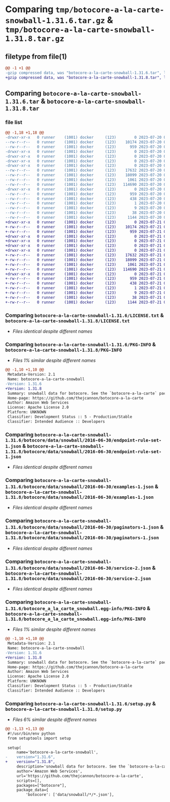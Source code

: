 # Comparing `tmp/botocore-a-la-carte-snowball-1.31.6.tar.gz` & `tmp/botocore-a-la-carte-snowball-1.31.8.tar.gz`

## filetype from file(1)

```diff
@@ -1 +1 @@
-gzip compressed data, was "botocore-a-la-carte-snowball-1.31.6.tar", last modified: Thu Jul 20 01:20:39 2023, max compression
+gzip compressed data, was "botocore-a-la-carte-snowball-1.31.8.tar", last modified: Fri Jul 21 01:21:49 2023, max compression
```

## Comparing `botocore-a-la-carte-snowball-1.31.6.tar` & `botocore-a-la-carte-snowball-1.31.8.tar`

### file list

```diff
@@ -1,18 +1,18 @@
-drwxr-xr-x   0 runner    (1001) docker     (123)        0 2023-07-20 01:20:39.554871 botocore-a-la-carte-snowball-1.31.6/
--rw-r--r--   0 runner    (1001) docker     (123)    10174 2023-07-20 01:20:39.000000 botocore-a-la-carte-snowball-1.31.6/LICENSE.txt
--rw-r--r--   0 runner    (1001) docker     (123)      959 2023-07-20 01:20:39.554871 botocore-a-la-carte-snowball-1.31.6/PKG-INFO
-drwxr-xr-x   0 runner    (1001) docker     (123)        0 2023-07-20 01:20:39.550871 botocore-a-la-carte-snowball-1.31.6/botocore/
-drwxr-xr-x   0 runner    (1001) docker     (123)        0 2023-07-20 01:20:39.550871 botocore-a-la-carte-snowball-1.31.6/botocore/data/
-drwxr-xr-x   0 runner    (1001) docker     (123)        0 2023-07-20 01:20:39.550871 botocore-a-la-carte-snowball-1.31.6/botocore/data/snowball/
-drwxr-xr-x   0 runner    (1001) docker     (123)        0 2023-07-20 01:20:39.554871 botocore-a-la-carte-snowball-1.31.6/botocore/data/snowball/2016-06-30/
--rw-r--r--   0 runner    (1001) docker     (123)    17632 2023-07-20 01:19:55.000000 botocore-a-la-carte-snowball-1.31.6/botocore/data/snowball/2016-06-30/endpoint-rule-set-1.json
--rw-r--r--   0 runner    (1001) docker     (123)    18099 2023-07-20 01:19:55.000000 botocore-a-la-carte-snowball-1.31.6/botocore/data/snowball/2016-06-30/examples-1.json
--rw-r--r--   0 runner    (1001) docker     (123)     1061 2023-07-20 01:19:55.000000 botocore-a-la-carte-snowball-1.31.6/botocore/data/snowball/2016-06-30/paginators-1.json
--rw-r--r--   0 runner    (1001) docker     (123)   114690 2023-07-20 01:19:55.000000 botocore-a-la-carte-snowball-1.31.6/botocore/data/snowball/2016-06-30/service-2.json
-drwxr-xr-x   0 runner    (1001) docker     (123)        0 2023-07-20 01:20:39.554871 botocore-a-la-carte-snowball-1.31.6/botocore_a_la_carte_snowball.egg-info/
--rw-r--r--   0 runner    (1001) docker     (123)      959 2023-07-20 01:20:39.000000 botocore-a-la-carte-snowball-1.31.6/botocore_a_la_carte_snowball.egg-info/PKG-INFO
--rw-r--r--   0 runner    (1001) docker     (123)      438 2023-07-20 01:20:39.000000 botocore-a-la-carte-snowball-1.31.6/botocore_a_la_carte_snowball.egg-info/SOURCES.txt
--rw-r--r--   0 runner    (1001) docker     (123)        1 2023-07-20 01:20:39.000000 botocore-a-la-carte-snowball-1.31.6/botocore_a_la_carte_snowball.egg-info/dependency_links.txt
--rw-r--r--   0 runner    (1001) docker     (123)        9 2023-07-20 01:20:39.000000 botocore-a-la-carte-snowball-1.31.6/botocore_a_la_carte_snowball.egg-info/top_level.txt
--rw-r--r--   0 runner    (1001) docker     (123)       38 2023-07-20 01:20:39.554871 botocore-a-la-carte-snowball-1.31.6/setup.cfg
--rw-r--r--   0 runner    (1001) docker     (123)     1144 2023-07-20 01:20:39.000000 botocore-a-la-carte-snowball-1.31.6/setup.py
+drwxr-xr-x   0 runner    (1001) docker     (123)        0 2023-07-21 01:21:49.715453 botocore-a-la-carte-snowball-1.31.8/
+-rw-r--r--   0 runner    (1001) docker     (123)    10174 2023-07-21 01:21:49.000000 botocore-a-la-carte-snowball-1.31.8/LICENSE.txt
+-rw-r--r--   0 runner    (1001) docker     (123)      959 2023-07-21 01:21:49.711453 botocore-a-la-carte-snowball-1.31.8/PKG-INFO
+drwxr-xr-x   0 runner    (1001) docker     (123)        0 2023-07-21 01:21:49.711453 botocore-a-la-carte-snowball-1.31.8/botocore/
+drwxr-xr-x   0 runner    (1001) docker     (123)        0 2023-07-21 01:21:49.711453 botocore-a-la-carte-snowball-1.31.8/botocore/data/
+drwxr-xr-x   0 runner    (1001) docker     (123)        0 2023-07-21 01:21:49.711453 botocore-a-la-carte-snowball-1.31.8/botocore/data/snowball/
+drwxr-xr-x   0 runner    (1001) docker     (123)        0 2023-07-21 01:21:49.711453 botocore-a-la-carte-snowball-1.31.8/botocore/data/snowball/2016-06-30/
+-rw-r--r--   0 runner    (1001) docker     (123)    17632 2023-07-21 01:21:06.000000 botocore-a-la-carte-snowball-1.31.8/botocore/data/snowball/2016-06-30/endpoint-rule-set-1.json
+-rw-r--r--   0 runner    (1001) docker     (123)    18099 2023-07-21 01:21:06.000000 botocore-a-la-carte-snowball-1.31.8/botocore/data/snowball/2016-06-30/examples-1.json
+-rw-r--r--   0 runner    (1001) docker     (123)     1061 2023-07-21 01:21:06.000000 botocore-a-la-carte-snowball-1.31.8/botocore/data/snowball/2016-06-30/paginators-1.json
+-rw-r--r--   0 runner    (1001) docker     (123)   114690 2023-07-21 01:21:06.000000 botocore-a-la-carte-snowball-1.31.8/botocore/data/snowball/2016-06-30/service-2.json
+drwxr-xr-x   0 runner    (1001) docker     (123)        0 2023-07-21 01:21:49.711453 botocore-a-la-carte-snowball-1.31.8/botocore_a_la_carte_snowball.egg-info/
+-rw-r--r--   0 runner    (1001) docker     (123)      959 2023-07-21 01:21:49.000000 botocore-a-la-carte-snowball-1.31.8/botocore_a_la_carte_snowball.egg-info/PKG-INFO
+-rw-r--r--   0 runner    (1001) docker     (123)      438 2023-07-21 01:21:49.000000 botocore-a-la-carte-snowball-1.31.8/botocore_a_la_carte_snowball.egg-info/SOURCES.txt
+-rw-r--r--   0 runner    (1001) docker     (123)        1 2023-07-21 01:21:49.000000 botocore-a-la-carte-snowball-1.31.8/botocore_a_la_carte_snowball.egg-info/dependency_links.txt
+-rw-r--r--   0 runner    (1001) docker     (123)        9 2023-07-21 01:21:49.000000 botocore-a-la-carte-snowball-1.31.8/botocore_a_la_carte_snowball.egg-info/top_level.txt
+-rw-r--r--   0 runner    (1001) docker     (123)       38 2023-07-21 01:21:49.715453 botocore-a-la-carte-snowball-1.31.8/setup.cfg
+-rw-r--r--   0 runner    (1001) docker     (123)     1144 2023-07-21 01:21:49.000000 botocore-a-la-carte-snowball-1.31.8/setup.py
```

### Comparing `botocore-a-la-carte-snowball-1.31.6/LICENSE.txt` & `botocore-a-la-carte-snowball-1.31.8/LICENSE.txt`

 * *Files identical despite different names*

### Comparing `botocore-a-la-carte-snowball-1.31.6/PKG-INFO` & `botocore-a-la-carte-snowball-1.31.8/PKG-INFO`

 * *Files 1% similar despite different names*

```diff
@@ -1,10 +1,10 @@
 Metadata-Version: 2.1
 Name: botocore-a-la-carte-snowball
-Version: 1.31.6
+Version: 1.31.8
 Summary: snowball data for botocore. See the `botocore-a-la-carte` package for more info.
 Home-page: https://github.com/thejcannon/botocore-a-la-carte
 Author: Amazon Web Services
 License: Apache License 2.0
 Platform: UNKNOWN
 Classifier: Development Status :: 5 - Production/Stable
 Classifier: Intended Audience :: Developers
```

### Comparing `botocore-a-la-carte-snowball-1.31.6/botocore/data/snowball/2016-06-30/endpoint-rule-set-1.json` & `botocore-a-la-carte-snowball-1.31.8/botocore/data/snowball/2016-06-30/endpoint-rule-set-1.json`

 * *Files identical despite different names*

### Comparing `botocore-a-la-carte-snowball-1.31.6/botocore/data/snowball/2016-06-30/examples-1.json` & `botocore-a-la-carte-snowball-1.31.8/botocore/data/snowball/2016-06-30/examples-1.json`

 * *Files identical despite different names*

### Comparing `botocore-a-la-carte-snowball-1.31.6/botocore/data/snowball/2016-06-30/paginators-1.json` & `botocore-a-la-carte-snowball-1.31.8/botocore/data/snowball/2016-06-30/paginators-1.json`

 * *Files identical despite different names*

### Comparing `botocore-a-la-carte-snowball-1.31.6/botocore/data/snowball/2016-06-30/service-2.json` & `botocore-a-la-carte-snowball-1.31.8/botocore/data/snowball/2016-06-30/service-2.json`

 * *Files identical despite different names*

### Comparing `botocore-a-la-carte-snowball-1.31.6/botocore_a_la_carte_snowball.egg-info/PKG-INFO` & `botocore-a-la-carte-snowball-1.31.8/botocore_a_la_carte_snowball.egg-info/PKG-INFO`

 * *Files 1% similar despite different names*

```diff
@@ -1,10 +1,10 @@
 Metadata-Version: 2.1
 Name: botocore-a-la-carte-snowball
-Version: 1.31.6
+Version: 1.31.8
 Summary: snowball data for botocore. See the `botocore-a-la-carte` package for more info.
 Home-page: https://github.com/thejcannon/botocore-a-la-carte
 Author: Amazon Web Services
 License: Apache License 2.0
 Platform: UNKNOWN
 Classifier: Development Status :: 5 - Production/Stable
 Classifier: Intended Audience :: Developers
```

### Comparing `botocore-a-la-carte-snowball-1.31.6/setup.py` & `botocore-a-la-carte-snowball-1.31.8/setup.py`

 * *Files 6% similar despite different names*

```diff
@@ -1,13 +1,13 @@
 #!/usr/bin/env python
 from setuptools import setup
 
 setup(
     name='botocore-a-la-carte-snowball',
-    version="1.31.6",
+    version="1.31.8",
     description='snowball data for botocore. See the `botocore-a-la-carte` package for more info.',
     author='Amazon Web Services',
     url='https://github.com/thejcannon/botocore-a-la-carte',
     scripts=[],
     packages=["botocore"],
     package_data={
         'botocore': ['data/snowball/*/*.json'],
```

